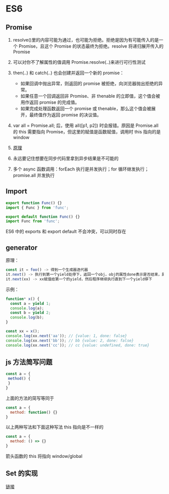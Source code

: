 # ES6

## Promise

1. resolve()里的内容可能为通过，也可能为拒绝。拒绝是因为有可能传入的是一个 Promise，且这个 Promise 的状态最终为拒绝。resolve 将递归展开传入的 Promise

2. 可以对你不了解属性的值调用 Promise.resolve(..)来进行可行性测试

3. then(..) 和 catch(..) 也会创建并返回一个新的 promise：
   - 如果回调中抛出异常，则返回的 promise 被拒绝，向浏览器抛出拒绝的异常。
   - 如果任意一个回调返回非 Promise、非 thenable 的立即值，这个值会被用作返回 promise 的完成值。
   - 如果完成处理函数返回一个 promise 或 thenable，那么这个值会被展开，最终值作为返回 promise 的决议值。

4. var all = Promise.all; 后，使用 all([p1, p2]) 时会报错。原因是 Promise.all 的 this 需要指向 Promise，但这里的赋值是函数赋值，调用时 this 指向的是  window

5. [原理](https://juejin.im/post/5c41297cf265da613356d4ec)

6. 永远要记住想要在同步代码里拿到异步结果是不可能的

7. 多个 async 函数调用：forEach 执行是并发执行；for 循环继发执行；promise.all 并发执行

## Import

```javascript
export function Func() {}
import { Func } from 'func';

export default function Func() {}
import Func from 'func';
```

ES6 中的 exports 和 export default 不会冲突，可以同时存在

## generator

原理：

```js
const it = foo() -> 得到一个生成器迭代器
it.next() -> 执行到第一个yield处停下，返回一个obj，obj的属性done表示是否结束，属性value返回yield后面的值，此时给第一个next传参没卵用，因为第一个next对应不到yield
it.next(xx) -> xx赋值给第一个的yield，然后程序继续执行直到下一个yield停下
```

示例：

```js
function* x() {
  const a = yield 1;
  console.log(a);
  const b = yield 2;
  console.log(b);
}

const xx = x();
console.log(xx.next('aa')); // {value: 1, done: false}
console.log(xx.next('bb')); // bb {value: 2, done: false}
console.log(xx.next('cc')); // cc {value: undefined, done: true}
```

## js 方法简写问题

```js
const a = {
 method() {
 }
}
```

上面的方法的简写等同于

```js
const a = {
  method: function() {}
}
```

以上两种写法和下面这种写法 this 指向是不一样的

```js
const a = {
  method: () => {}
}
```

箭头函数的 this 将指向 window/global

## Set 的实现

[链接](https://zhuanlan.zhihu.com/p/60255589)